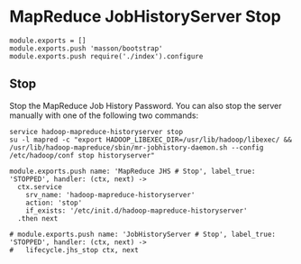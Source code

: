 
# MapReduce JobHistoryServer Stop

    module.exports = []
    module.exports.push 'masson/bootstrap'
    module.exports.push require('./index').configure

## Stop

Stop the MapReduce Job History Password. You can also stop the server manually
with one of the following two commands:

```
service hadoop-mapreduce-historyserver stop
su -l mapred -c "export HADOOP_LIBEXEC_DIR=/usr/lib/hadoop/libexec/ && /usr/lib/hadoop-mapreduce/sbin/mr-jobhistory-daemon.sh --config /etc/hadoop/conf stop historyserver"
```

    module.exports.push name: 'MapReduce JHS # Stop', label_true: 'STOPPED', handler: (ctx, next) ->
      ctx.service
        srv_name: 'hadoop-mapreduce-historyserver'
        action: 'stop'
        if_exists: '/etc/init.d/hadoop-mapreduce-historyserver'
      .then next

    # module.exports.push name: 'JobHistoryServer # Stop', label_true: 'STOPPED', handler: (ctx, next) ->
    #   lifecycle.jhs_stop ctx, next
